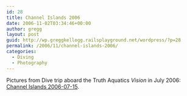 ```yaml
---
id: 28
title: Channel Islands 2006
date: 2006-11-02T03:34:46+00:00
author: gregg
layout: post
guid: http://wp.greggkellogg.railsplayground.net/wordpress/?p=28
permalink: /2006/11/channel-islands-2006/
categories:
  - Diving
  - Photography
---
```

Pictures from Dive trip aboard the Truth Aquatics _Vision_ in July 2006: [Channel Islands 2006-07-15](/galleries/Channel%20Islands%202006-07-15/index.html).